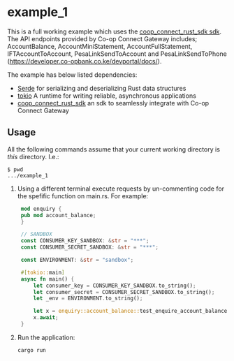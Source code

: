 # example_1

This is a full working example which uses the [coop_connect_rust_sdk sdk](https://github.com/lastemp/coop_connect_rust_sdk).
The API endpoints provided by Co-op Connect Gateway includes; AccountBalance, AccountMiniStatement, AccountFullStatement, IFTAccountToAccount, PesaLinkSendToAccount and PesaLinkSendToPhone (https://developer.co-opbank.co.ke/devportal/docs/). 

The example has below listed dependencies:
- [Serde](https://github.com/serde-rs/serde) for serializing and deserializing Rust data structures
- [tokio](https://github.com/tokio-rs/tokio) A runtime for writing reliable, asynchronous applications
- [coop_connect_rust_sdk](https://github.com/lastemp/coop_connect_rust_sdk) an sdk to seamlessly integrate with Co-op Connect Gateway

## Usage

All the following commands assume that your current working directory is _this_ directory. I.e.:

```console
$ pwd
.../example_1
```

1. Using a different terminal execute requests by un-commenting code for the spefific function on main.rs. For example:

   ```rust
    mod enquiry {
    pub mod account_balance;
	}

	// SANDBOX
	const CONSUMER_KEY_SANDBOX: &str = "***";
	const CONSUMER_SECRET_SANDBOX: &str = "***";

	const ENVIRONMENT: &str = "sandbox";

	#[tokio::main]
	async fn main() {
		let consumer_key = CONSUMER_KEY_SANDBOX.to_string();
		let consumer_secret = CONSUMER_SECRET_SANDBOX.to_string();
		let _env = ENVIRONMENT.to_string();

		let x = enquiry::account_balance::test_enquire_account_balance(consumer_key, consumer_secret, _env);
		x.await;
	}
   ```

1. Run the application:

   ```sh
   cargo run
   ```
